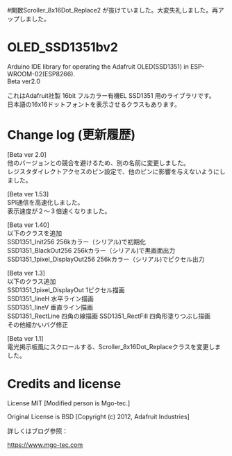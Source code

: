 #関数Scroller_8x16Dot_Replace2 が抜けていました。大変失礼しました。再アップしました。
# OLED_SSD1351bv2
Arduino IDE library for operating the Adafruit OLED(SSD1351) in ESP-WROOM-02(ESP8266).  
Beta ver2.0

これはAdafruit社製 16bit フルカラー有機EL SSD1351 用のライブラリです。  
日本語の16x16ドットフォントを表示させるクラスもあります。

# Change log (更新履歴)
[Beta ver 2.0]  
他のバージョンとの競合を避けるため、別の名前に変更しました。  
レジスタダイレクトアクセスのピン設定で、他のピンに影響を与えないようにしました。  

[Beta ver 1.53]  
SPI通信を高速化しました。  
表示速度が２～３倍速くなりました。  

[Beta ver 1.40]  
以下のクラスを追加  
SSD1351_Init256 256kカラー（シリアル)で初期化  
SSD1351_BlackOut256 256kカラー（シリアル)で黒画面出力  
SSD1351_1pixel_DisplayOut256 256kカラー（シリアル)でピクセル出力  
  
[Beta ver 1.3]  
以下のクラス追加  
SSD1351_1pixel_DisplayOut 1ピクセル描画  
SSD1351_lineH 水平ライン描画  
SSD1351_lineV 垂直ライン描画  
SSD1351_RectLine 四角の線描画
SSD1351_RectFill 四角形塗りつぶし描画  
その他細かいバグ修正

[Beta ver 1.1]  
電光掲示板風にスクロールする、Scroller_8x16Dot_Replaceクラスを変更しました。

# Credits and license
License MIT [Modified person is Mgo-tec.]

Original License is BSD [Copyright (c) 2012, Adafruit Industries]

詳しくはブログ参照：

https://www.mgo-tec.com
